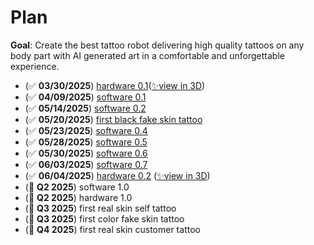 # Plan

**Goal**: Create the best tattoo robot delivering high quality tattoos on any body part with AI generated art in a comfortable and unforgettable experience.

- (✅ **03/30/2025**) [hardware 0.1](https://x.com/hupobuboo/status/1906386728874602520)([✨view in 3D](https://poly.cam/capture/0b06160a-b3ff-49d9-b6ab-1a955d2b2b7f))
- (✅ **04/09/2025**) [software 0.1](https://x.com/hupobuboo/status/1909969799838589300)
- (✅ **05/14/2025**) [software 0.2](https://x.com/hupobuboo/status/1922749626597126590)
- (✅ **05/20/2025**) [first black fake skin tattoo](https://x.com/tatbots/status/1924841008396673468)
- (✅ **05/23/2025**) [software 0.4](https://www.youtube.com/live/I8Eh73qMaXQ)
- (✅ **05/28/2025**) [software 0.5](https://x.com/hupobuboo/status/1927794884854849542)
- (✅ **05/30/2025**) [software 0.6](https://www.youtube.com/live/vssqXg-Gm2Y)
- (✅ **06/03/2025**) [software 0.7](https://x.com/hupobuboo/status/1929983263667331232)
- (✅ **06/04/2025**) [hardware 0.2](https://x.com/tatbots/status/1930308303222890931) ([✨view in 3D](https://poly.cam/capture/548778f3-e243-41bd-87b8-6ed2d5dfff5a))
- (🚧 **Q2 2025**) software 1.0
- (🚧 **Q2 2025**) hardware 1.0
- (🚧 **Q3 2025**) first real skin self tattoo
- (🚧 **Q3 2025**) first color fake skin tattoo
- (🚧 **Q4 2025**) first real skin customer tattoo